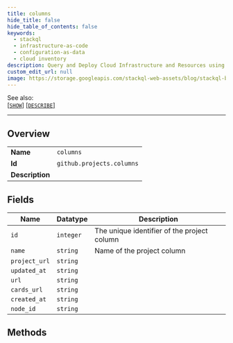 ```yaml
---
title: columns
hide_title: false
hide_table_of_contents: false
keywords:
  - stackql
  - infrastructure-as-code
  - configuration-as-data
  - cloud inventory
description: Query and Deploy Cloud Infrastructure and Resources using SQL
custom_edit_url: null
image: https://storage.googleapis.com/stackql-web-assets/blog/stackql-blog-post-featured-image.png
---
```

  
    
See also:   
[[` SHOW `]](/docs/language-spec/show) [[` DESCRIBE `]](/docs/language-spec/describe)  
* * * 
## Overview
<table><tbody>
<tr><td><b>Name</b></td><td><code>columns</code></td></tr>
<tr><td><b>Id</b></td><td><code>github.projects.columns</code></td></tr>
<tr><td><b>Description</b></td><td></td></tr>
</tbody></table>

## Fields
| Name | Datatype | Description |
| ---- | -------- | ----------- |
| `id` | `integer` | The unique identifier of the project column |
| `name` | `string` | Name of the project column |
| `project_url` | `string` |  |
| `updated_at` | `string` |  |
| `url` | `string` |  |
| `cards_url` | `string` |  |
| `created_at` | `string` |  |
| `node_id` | `string` |  |
## Methods
